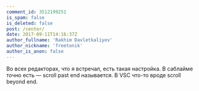 ```yaml
---
comment_id: 3512199251
is_spam: false
is_deleted: false
post: /center/
date: 2017-09-11T14:16:37Z
author_fullname: 'Rakhim Davletkaliyev'
author_nickname: 'freetonik'
author_is_anon: false
---
```


<p>Во всех редакторах, что я встречал, есть такая настройка. В саблайме точно есть — scroll past end называется. В VSC что-то вроде scroll beyond end.</p>
